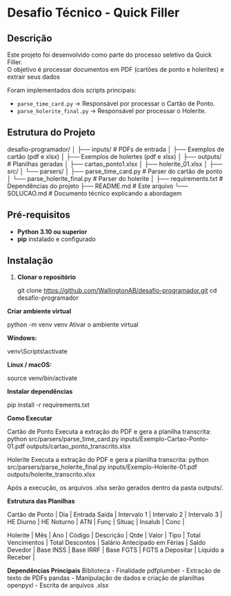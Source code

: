 # Desafio Técnico - Quick Filler

## Descrição
Este projeto foi desenvolvido como parte do processo seletivo da Quick Filler.  
O objetivo é processar documentos em PDF (cartões de ponto e holerites) e extrair seus dados

Foram implementados dois scripts principais:
- `parse_time_card.py` → Responsável por processar o Cartão de Ponto.
- `parse_holerite_final.py` → Responsável por processar o Holerite.



## Estrutura do Projeto

desafio-programador/
│
├── inputs/ # PDFs de entrada
│ ├── Exemplos de cartão (pdf e xlsx)
│ ├── Exemplos de holertes (pdf e xlsx)
│
├── outputs/ # Planilhas geradas
│ ├── cartao_ponto1.xlsx
│ ├── holerite_01.xlsx
│
├── src/
│ └── parsers/
│ ├── parse_time_card.py # Parser do cartão de ponto
│ └── parse_holerite_final.py # Parser do holerite
│
├── requirements.txt # Dependências do projeto
├── README.md # Este arquivo
└── SOLUCAO.md # Documento técnico explicando a abordagem



## Pré-requisitos

- **Python 3.10 ou superior**
- **pip** instalado e configurado



## Instalação

1. **Clonar o repositório**
   
   git clone https://github.com/WallingtonAB/desafio-programador.git
   cd desafio-programador

**Criar ambiente virtual**

python -m venv venv
Ativar o ambiente virtual

**Windows:**

venv\Scripts\activate

**Linux / macOS:**

source venv/bin/activate

**Instalar dependências**

pip install -r requirements.txt

**Como Executar**

Cartão de Ponto
Executa a extração do PDF e gera a planilha transcrita:
python src/parsers/parse_time_card.py inputs/Exemplo-Cartao-Ponto-01.pdf outputs/cartao_ponto_transcrito.xlsx

Holerite
Executa a extração do PDF e gera a planilha transcrita:
python src/parsers/parse_holerite_final.py inputs/Exemplo-Holerite-01.pdf outputs/holerite_transcrito.xlsx

Após a execução, os arquivos .xlsx serão gerados dentro da pasta outputs/.

**Estrutura das Planilhas**

Cartão de Ponto
| Dia | Entrada Saída | Intervalo 1 | Intervalo 2 | Intervalo 3 | HE Diurno | HE Noturno | ATN | Funç | Situaç | Insalub | Conc |

Holerite
| Mês | Ano | Código | Descrição | Qtde | Valor | Tipo | Total Vencimentos | Total Descontos | Salário Antecipado em Férias | Saldo Devedor | Base INSS | Base IRRF | Base FGTS | FGTS a Depositar | Líquido a Receber |


**Dependências Principais**
Biblioteca -	Finalidade
pdfplumber -	Extração de texto de PDFs
pandas     -	Manipulação de dados e criação de planilhas
openpyxl   -	Escrita de arquivos .xlsx